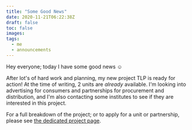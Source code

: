 ```yaml
---
title: "Some Good News"
date: 2020-11-21T06:22:38Z
draft: false
toc: false
images:
tags: 
  - me
  - announcements
---
```


Hey everyone; today I have some good news :relaxed:

After lot's of hard work and planning, my new project TLP is ready for action! At the time of writing, 2 units are *already* available. I'm looking into advertising for consumers and partnerships for procurement and distribution, and I'm also contacting some institutes to see if they are interested in this project.

For a full breakdown of the project; or to apply for a unit or partnership, please see [the dedicated project page](/projects/tlp).
